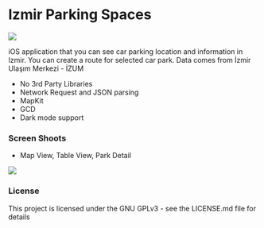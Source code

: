# Izmir Parking Spaces
![](https://i.imgur.com/ABgfTki.png)

iOS application that you can see car parking location and information in Izmir. You can create a route for selected car park.
Data comes from İzmir Ulaşım Merkezi - İZUM

- No 3rd Party Libraries
- Network Request and JSON parsing
- MapKit
- GCD
- Dark mode support

### Screen Shoots

- Map View, Table View, Park Detail

![](https://i.imgur.com/gwTQiD3.png)



### License

This project is licensed under the GNU GPLv3 - see the LICENSE.md file for details
